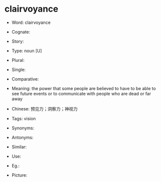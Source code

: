 # clairvoyance

- Word: clairvoyance
- Cognate: 
- Story: 

- Type: noun [U]
- Plural: 
- Single: 
- Comparative: 
- Meaning: the power that some people are believed to have to be able to see future events or to communicate with people who are dead or far away
- Chinese: 预见力；洞察力；神视力
- Tags: vision
- Synonyms: 
- Antonyms: 
- Similar: 
- Use: 
- Eg.: 
- Picture: 


